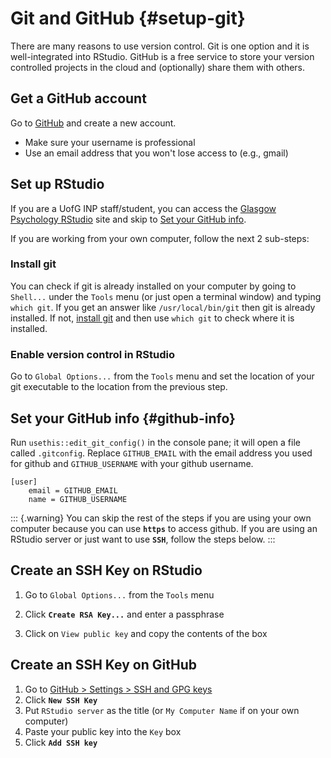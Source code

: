 # Git and GitHub {#setup-git}

There are many reasons to use version control. Git is one option and it is well-integrated into RStudio. GitHub is a free service to store your version controlled projects in the cloud and (optionally) share them with others.

## Get a GitHub account

Go to [GitHub](https://github.com/) and create a new account.

+ Make sure your username is professional
+ Use an email address that you won't lose access to (e.g., gmail)

## Set up RStudio

If you are a UofG INP staff/student, you can access the [Glasgow Psychology RStudio](http://rstudio1.psy.gla.ac.uk) site and skip to [Set your GitHub info](#github-info).

If you are working from your own computer, follow the next 2 sub-steps:

### Install git

You can check if git is already installed on your computer by going to `Shell...` under the `Tools` menu (or just open a terminal window) and typing `which git`. If you get an answer like `/usr/local/bin/git` then git is already installed. If not, [install git](https://gist.github.com/derhuerst/1b15ff4652a867391f03) and then use `which git` to check where it is installed.

### Enable version control in RStudio

Go to `Global Options...` from the `Tools` menu and set the location of your git executable to the location from the previous step.



## Set your GitHub info {#github-info}

Run `usethis::edit_git_config()` in the console pane; it will open a file called `.gitconfig`. Replace `GITHUB_EMAIL` with the email address you used for github and `GITHUB_USERNAME` with your github username.

```
[user]
    email = GITHUB_EMAIL
    name = GITHUB_USERNAME
```

::: {.warning}
You can skip the rest of the steps if you are using your own computer because you can use **`https`** to access github. If you are using an RStudio server or just want to use **`SSH`**, follow the steps below.
:::

## Create an SSH Key on RStudio

1.  Go to `Global Options...` from the `Tools` menu
2. Click **`Create RSA Key...`** and enter a passphrase
    
3. Click on `View public key` and copy the contents of the box

## Create an SSH Key on GitHub

1. Go to [GitHub > Settings > SSH and GPG keys](https://github.com/settings/keys) 
2. Click **`New SSH Key`**
3. Put `RStudio server` as the title (or `My Computer Name` if on your own computer)
4. Paste your public key into the `Key` box
5. Click **`Add SSH key`**
    
   
